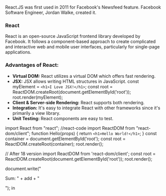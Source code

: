 <!-- react.js -->

React.JS was first used in 2011 for Facebook's Newsfeed feature. Facebook Software Engineer, Jordan Walke, created it.

### React
React is an open-source JavaScript frontend library developed by Facebook. It follows a component-based approach to create complicated and interactive web and mobile user interfaces, particularly for single-page applications.

### Advantages of React:
- **Virtual DOM:** React utilizes a virtual DOM which offers fast rendering.
- **JSX:** JSX allows writing HTML structures in JavaScript.
const myElement = ```<h1>I Love JSX!</h1>```;
const root = ReactDOM.createRoot(document.getElementById('root'));
root.render(myElement);
- **Client & Server-side Rendering:** React supports both rendering.
- **Integration:** It's easy to integrate React with other frameworks since it's primarily a view library.
- **Unit Testing:** React components are easy to test.

import React from "react";   //react-code
import ReactDOM from "react-dom/client";
function Hello(props) {
  return ```<h1>Hello World!</h1>```;
}
const container = document.getElementById('root');
const root = ReactDOM.createRoot(container);
root.render(<Hello />);

// After 18 version
import ReactDOM from 'react-dom/client';
const root = ReactDOM.createRoot(document.getElementById('root'));
root.render(<App />);

document.write("<p>Sum: " + add + "</p>"); in <script> tag


### Components:
Components in React encapsulate reusable pieces of functionality or UI. They promote a higher level of abstraction and modularity in building web applications.

### State:
The state object is where you store property values that belongs to the component. When the state object changes, the component re-renders.

### Pure Components:
React pure components are the components that do not re-render when the value of props and state has been updated with the same values. Since these components do not cause re-rendering.

### Controlled vs. Uncontrolled Components:
- **Controlled Component:** Receives its value through props and notifies changes through callbacks.
- **Uncontrolled Component:** Manages its own state internally and directly interacts with the DOM for data retrieval.

### Fragments:
Fragments allow grouping a list of children without adding extra nodes to the DOM. They are not rendered to the DOM directly.

### Props:
Props are arguments passed into React components. They contain data coming down from a parent component to a child component.
### Key Prop:
The "key" prop helps React identify elements during the reconciliation process, making updates efficient.

### Lifecycle of Components:
Each component in React has a lifecycle which you can monitor and manipulate during its three main phases: Mounting, Updating, and Unmounting.

### Mounting phase:
- `constructor()`: Initializes state.
- `getDerivedStateFromProps()`: Initializes state & gets prop for methods.
- `render()`: It is mandatory & actually puts HTML to the DOM.
- `componentDidMount()`: Executes after mounting, used for data fetching and side effects.

### Updating phase:
- `getDerivedStateFromProps()`: Still the natural place to set the state object.
- `shouldComponentUpdate()`: return True/False that specifies whether React should continue with the re-rendering or not.
- `componentDidUpdate()`: Executes after updates, useful for post-update side effects.
- `render()`: Same
- `getSnapshotBeforeUpdate()`: You have access to the props and state before the update
- `componentDidUpdate()`: Executes after updates, useful for post-update side effects.

### Unmounting phase:
- `componentWillUnmount()`: Executes before unmounting, used for cleanup tasks.

```javascript
  class Header extends React.Component {
    constructor(props) {
      super(props);
      this.state = { favoritecolor: "red" };
      console.log("Constructor: Initializing state.");
    }
    static getDerivedStateFromProps(props, state) {
      console.log("getDerivedStateFromProps: Syncing props with state.");
      return null; // No changes to state in this example.
    }
    componentDidMount() {
      console.log("componentDidMount: Component mounted to the DOM.");
      setTimeout(() => {
        this.setState({ favoritecolor: "yellow" });
      }, 1000);
    }
    shouldComponentUpdate(nextProps, nextState) {
      console.log("shouldComponentUpdate: Checking if component should re-render.");
      return true; // Allow the update
    }
    getSnapshotBeforeUpdate(prevProps, prevState) {
      console.log("getSnapshotBeforeUpdate: Capturing state before update.");
      return prevState.favoritecolor; // Snapshot of the previous favorite color.
    }
    componentDidUpdate(prevProps, prevState, snapshot) {
      console.log("componentDidUpdate: Component re-rendered.");
      document.getElementById("mydiv").innerHTML =
        `Before update, the favorite color was ${snapshot}. ` +
        `The updated favorite is ${this.state.favoritecolor}.`;
    }
    componentWillUnmount() {
      console.log("componentWillUnmount: Cleaning up before component unmounts.");
      alert("The component named Header is about to be unmounted.");
    }
    render() {
      console.log("Render: Rendering component.");
      return (
        <div>
          <h1>My Favorite Color is {this.state.favoritecolor}</h1>
          <div id="mydiv"></div>
        </div>
      );
    }
  }
  class App extends React.Component {
    constructor(props) {
      super(props);
      this.state = { showHeader: true };
    }
    toggleHeader = () => {
      this.setState((prevState) => ({ showHeader: !prevState.showHeader }));
    };
    render() {
      return (
        <div>
          {this.state.showHeader && <Header />}
          <button onClick={this.toggleHeader}>
            {this.state.showHeader ? "Unmount Header" : "Mount Header"}
          </button>
        </div>
      );
    }
  }
  const root = ReactDOM.createRoot(document.getElementById("root"));
  root.render(<App />);
```
//in function based useEffect does all of that

<>{ isGoal ? <MadeGoal/> : <MissedGoal/> }</>
in list remember to give keys


### React Router:
to add page routing.
 <BrowserRouter>
      <Routes>
        <Route path="/" element={<Layout />}>
        <Route index element={<Home />} />
        <Route path="blogs" element={<Blogs />} />
        <Route path="*" element={<NoPage />} />

### React css:
{{}}, camelCased instead of background-color
<h1 style={{backgroundColor: "lightblue"}}>Hello!</h1>
The CSS inside a module is available only for the component that imported it: my-style.module.css
Sass is a CSS pre-processor. Sass files are executed on the server and sends CSS to the browser. can use variables and other Sass functions.

### React Hooks:
Introduced in React version 16.8, hooks allow using state and other React features without converting functional components to classes. They streamline code and reduce the likelihood of bugs.

3 rules:
Hooks can only be called inside React function components.  
Hooks can only be called at the top level of a component.   
Hooks cannot be conditional.    

### Basic Hooks:
- `useState`: Returns a stateful value and a function to update it.
    setCar(previousState => { //to save previousState of object otherwise whole object would be destroyed.
          return { ...previousState, color: "blue" }
        })

- `useEffect`: Performs side effects in function components. Fetching data, directly updating the DOM, and timers. useEffect(<function>, <dependency>)
    return () => clearTimeout(timer) //remember to clear memory before leaving useEffect.

- `useContext`: The component at the top and bottom of the stack need access to the state. To do this without Context, we will need to pass the state as "props" through each deeply nested components. This is called "prop drilling".

  Component2({ user }){ <Component3 user={user} /> }

  import { createContext, useContext } from "react";
  const UserContext = createContext();
  <UserContext.Provider value={user}>
  </UserContext.Provider>
  const user = useContext(UserContext);


#### Additional Hooks:
- `useRef`: Performs side effects in function components.
  const count = useRef(0);
  useEffect(() => {
    count.current = count.current + 1;
  });
- `useReducer`: Manages state similar to Redux for smaller applications. //skibdi
  State Reducers with useReducer
  For complex state logic, useReducer can be more efficient.
  const initialState = { count: 0 };
  function reducer(state, action) {
    switch (action.type) {
      case 'increment': return { count: state.count + 1 };
      case 'decrement': return { count: state.count - 1 };
      default: return state;
    }
  }
  const [state, dispatch] = useReducer(reducer, initialState);


- `useMemo`: returns a memoized value & `useCallback`: returns a memoized function to prevent recreation on every re-render. We prefer useCallback as Every time a component re-renders, its functions get recreated it is called referential equality.

- `custom hooks`:
  function useSomeData(url) { //let's suppose fetch some data
    return data;
  }
  const data = useSomeData('/api/data');
  return <div>{data ? JSON.stringify(data) : 'Loading...'}</div>;

  extra 
  '''
- `useImperativeHandle`: Allows modifying the ref instance exposed from parent components.
- `useLayoutEffect`: Runs synchronously immediately after React has performed all DOM mutations.
- `useDebugValue`: Displays additional information next to custom Hooks, with optional formatting.
- `useHistory or useLocation` : Manages navigation and access to route history and location.
  '''


### Data Passing Between Components:
- To pass data from parent to child, use props.
- To pass data from child to parent, use callbacks.
- For data sharing among siblings and elsewhere, utilize React's Context API or state management libraries like Redux, MobX, and Recoil for larger applications.

### Limitations of React:
One limitation of React is its focus on views, which may require additional libraries or patterns for managing application state and routing.

### `dangerouslySetInnerHTML`:
This property allows rendering raw HTML in a component, replacing the use of innerHTML. However, its use should be limited due to potential security risks like cross-site scripting attacks.

### How to optimize React app performance:
1. Use **React.Suspense** and React.Lazy for Lazy Loading Components. This will only load component when it is needed.
```javascript
import LazyComponent from './LazyComponent';
const LazyComponent = React.lazy(() => import('./LazyComponent'));
```
2. Use **React.memo** for Component Memoization. Before the next render, if the new props are the same, React reuses the memoized result skipping the next rendering a component. 
```javascript
import React from 'react';
const MyComponent = React.memo(props =>  {
  /* render only if the props changed */
});
import { memo } from "react";
export default memo(Todos);
const calculation = expensiveCalculation(count);
const calculation = useMemo(() => expensiveCalculation(count), [count]);
```  
3. Use **React.Fragment** to Avoid Adding Extra Nodes to the DOM React Fragments do not produce any extra elements in the DOM Fragment’s child components will be rendered without any wrapping DOM node. 
```javascript
function App() {
  return (
    <React.Fragment> or <>
      <h1>Best App</h1>
      <p>Easy as pie!</p>
    </React.Fragment> or </>
  );
}
```
4. Utilize Reselect/Re-reselect in Redux to Reduce Re-renders:
* Enhances memoization for optimal performance.
* Shares and joins selectors.
* Supports runtime instantiation and custom caching.
* Utilize Production Build for deployment.

### Higher-Order Components :
It is an advanced technique in React for reusing component logic. It is a function that takes a component and returns a new component.
```javascript
const EnhancedComponent = higherOrderComponent(WrappedComponent);
```
HOCs are common in third-party React libraries, such as Redux’s connect and Relay’s createFragmentContainer.

HOC can be used for many use cases:
* Conditionally rendering components.
* Providing components with specific styles.
* Give other components any props.
* Showing a loader while a component waits for data.

- To pass data from parent to child, use props & for vice-versa use callbacks.

### What is children prop?
**Pros are immutable while the state is mutable**. Both of them can update themselves easily.
```javascript
const MyComponent = ({title, children}) => {
  return (
    <>
      <h1>{title}</h1>
      {children}
    </>
  );
}
import { MyComponent } from './MyComponent';
const App = () => {
  return (
    <MyComponent title = 'Simple React App'>
      <h2>Very Kewl Feature</h2>
    </MyComponent>
  );
}
```
### How to pass a parameter to an event handler or callback?
You can use an arrow function to wrap around an event handler and pass parameters:
```javascript
<button onClick={() => this.handleClick(id)} /> 
You can also pass arguments to a function which is defined as arrow function
const handleClick = (id) => () => {
    console.log(`The id is ${id}`)
}; 
<button onClick={this.handleClick(id)} />
```
### Why do we need to pass a function to setState()?
setState() is an asynchronous operation. React batches state changes for performance reasons. This means state may not change immediately after setState() is called.
```javascript
We should not rely on the current state when calling setState() since we can't be sure what that state will be.
// Wrong 
this.setState({
  counter: this.state.counter + 1
})
The solution is to pass a function to setState(), with the previous state as an argument.
// Correct 
this.setState((prevState) => ({
  counter: prevState.counter + 1
})) 
```
### Top 50 React questions: 

### Redux:
Redux is a state management library for JavaScript applications, commonly used with React. It provides a predictable state container and helps manage application state in a more organized way.

### Key Concepts:
- **Store:** Redux stores the entire state of your application in a single JavaScript object called the store. This makes it easy to access and manage the state from anywhere in your application.
- **Actions:** Actions are plain JavaScript objects that represent "what happened" in your application. They describe the intention to change the state and are the only way to send data to the Redux store.
- **Reducers:** Reducers are pure functions that specify how the application's state changes in response to actions sent to the store. They take the previous state and an action as arguments, and return the next state.
- **Dispatch:** Dispatch is a method provided by the store that allows you to send actions to the Redux store. When an action is dispatched, it triggers the corresponding reducer to update the state.

### Workflow:
- **Action Creation:** You define action creators, which are functions that create and return action objects. These action objects typically have a type field to indicate the type of action and optionally a payload field to carry data.
- **Dispatching Actions:** When some event occurs in your application (like a button click), you dispatch an action using the dispatch method provided by the Redux store.
- **Reducer Handling:** Reducers specify how the state should change in response to dispatched actions. They take the current state and an action as arguments, and return the next state based on the action type.
- **Updating State:** The Redux store applies the reducer functions to the current state and the dispatched action, producing a new state. This new state is then stored in the Redux store, replacing the previous state.

### Benefits:
- **Predictability:** Redux makes state changes predictable and transparent by following strict principles and patterns.
- **Debugging:** It provides powerful debugging tools, such as Redux DevTools, which allow you to track state changes over time.
- **Testability:** Redux promotes writing testable code by separating state logic from presentation components.

### Redux Thunk:
Redux Thunk is a middleware that enables handling asynchronous actions in Redux. It allows action creators to return functions instead of plain objects, useful for tasks like data fetching from APIs.

### Key Points:
- **What is Redux Thunk?** Redux Thunk helps handle asynchronous actions in Redux. It lets action creators return functions instead of plain action objects.
- **Why use Redux Thunk?** It's handy for tasks like fetching data from an API, where you need to wait for an async operation to complete before dispatching an action.
- **How does it work?** Instead of returning an action object directly, your action creator returns a function. This function receives dispatch and getState as arguments, allowing you to dispatch actions conditionally or after async operations.

```javascript
// Action creator using Redux Thunk
export const fetchData = () => {
  return (dispatch, getState) => {
    dispatch(fetchDataRequest()); // Dispatching an action to indicate start of data fetching
    // Async operation (e.g., fetching data from an API)
    fetch('https://api.example.com/data')
      .then(response => response.json())
      .then(data => {
        dispatch(fetchDataSuccess(data)); // Dispatching success action with fetched data
      })
      .catch(error => {
        dispatch(fetchDataFailure(error)); // Dispatching failure action with error
      });
  };
};
```
In this example, fetchData returns a function that receives dispatch and getState. Inside this function, you can dispatch actions based on async operation results, like fetching data from an API.
To use Redux Thunk, you need to apply it as middleware when creating the Redux store.
const { avatar, username } = this.props


react tricks:
{isLoading && <Spinner />}

const sortedData = useMemo(() => data.sort(), [data]); //memoize

Debouncing Inputs with useEffect
const [value, setValue] = useState('');
const [debouncedValue, setDebouncedValue] = useState('');
useEffect(() => {
  const handler = setTimeout(() => setDebouncedValue(value), 500);
  return () => clearTimeout(handler);
}, [value]);
<input value={value} onChange={(e) => setValue(e.target.value)} />

Lazy loading:
const LazyComponent = React.lazy(() => import('./LazyComponent'));
function App() {
  return (
    <React.Suspense fallback={<div>Loading...</div>}>
      <LazyComponent />
    </React.Suspense>
  );
}

To access previous state values, use useRef.
const [count, setCount] = useState(0);
const prevCount = useRef(count);
useEffect(() => {
  prevCount.current = count;
}, [count]);
console.log(`Previous: ${prevCount.current}, Current: ${count}`);

Avoid Re-renders by Passing Functions to useCallback
If a function doesn’t need to change, memoize it with useCallback.
const increment = useCallback(() => setCount(count + 1), [count]);

useLayoutEffect run effects after DOM updates but before paint.
useLayoutEffect(() => {
  console.log("Layout effect");
}, []);

Defining functions inline causes re-renders. Instead, define them outside.
const handleClick = () => console.log("Clicked");
<button onClick={handleClick}>Click Me</button>